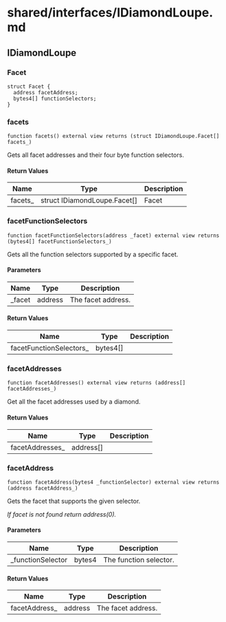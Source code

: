 # shared/interfaces/IDiamondLoupe.md

## IDiamondLoupe

### Facet

```solidity
struct Facet {
  address facetAddress;
  bytes4[] functionSelectors;
}
```

### facets

```solidity
function facets() external view returns (struct IDiamondLoupe.Facet[] facets_)
```

Gets all facet addresses and their four byte function selectors.

#### Return Values

| Name     | Type                         | Description |
| -------- | ---------------------------- | ----------- |
| facets\_ | struct IDiamondLoupe.Facet[] | Facet       |

### facetFunctionSelectors

```solidity
function facetFunctionSelectors(address _facet) external view returns (bytes4[] facetFunctionSelectors_)
```

Gets all the function selectors supported by a specific facet.

#### Parameters

| Name    | Type    | Description        |
| ------- | ------- | ------------------ |
| \_facet | address | The facet address. |

#### Return Values

| Name                     | Type     | Description |
| ------------------------ | -------- | ----------- |
| facetFunctionSelectors\_ | bytes4[] |             |

### facetAddresses

```solidity
function facetAddresses() external view returns (address[] facetAddresses_)
```

Get all the facet addresses used by a diamond.

#### Return Values

| Name             | Type      | Description |
| ---------------- | --------- | ----------- |
| facetAddresses\_ | address[] |             |

### facetAddress

```solidity
function facetAddress(bytes4 _functionSelector) external view returns (address facetAddress_)
```

Gets the facet that supports the given selector.

_If facet is not found return address(0)._

#### Parameters

| Name               | Type   | Description            |
| ------------------ | ------ | ---------------------- |
| \_functionSelector | bytes4 | The function selector. |

#### Return Values

| Name           | Type    | Description        |
| -------------- | ------- | ------------------ |
| facetAddress\_ | address | The facet address. |
